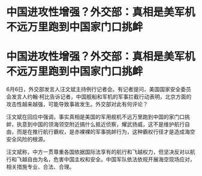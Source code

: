 # 中国进攻性增强？外交部：真相是美军机不远万里跑到中国家门口挑衅

# 中国进攻性增强？外交部：真相是美军机不远万里跑到中国家门口挑衅

6月6日，外交部发言人汪文斌主持例行记者会。有记者提问，美国国家安全委员会发言人约翰·柯比告诉记者，中国舰船和军机的军事拦截行动表明，北京方面的攻击性越来越强，可能导致事故发生。外交部对此有何评论？

汪文斌在回应中强调，事实真相是美国的军用舰机不远万里跑到中国的家门口挑衅，执意到中国的领海领空附近搞什么抵近侦察，耀武扬威，这不是维护航行自由，而是在推行航行霸权，是赤裸裸的军事挑衅行为，这种霸权行径才是造成海空安全风险的根源。

汪文斌称，中方一贯尊重各国依据国际法享有的航行和飞越权力，但坚决反对以航行和飞越自由为名，危害中国主权和安全。中国军队依法依规开展海空现场应对，相关措施专业、合法、合理。

